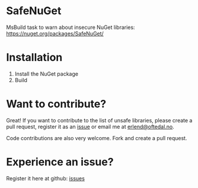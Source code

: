 SafeNuGet
=========
MsBuild task to warn about insecure NuGet libraries:
https://nuget.org/packages/SafeNuGet/

Installation
============
1. Install the NuGet package
2. Build

Want to contribute?
===================
Great! If you want to contribute to the list of unsafe libraries, please create a pull request, register it as an [issue](https://github.com/eoftedal/SafeNuGet/issues) or email me at erlend@oftedal.no.

Code contributions are also very welcome. Fork and create a pull request.

Experience an issue?
====================
Register it here at github: [issues](https://github.com/eoftedal/SafeNuGet/issues)

